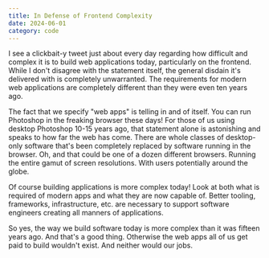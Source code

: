 ```yaml
---
title: In Defense of Frontend Complexity
date: 2024-06-01
category: code
---
```


I see a clickbait-y tweet just about every day regarding how difficult and complex it is to build web applications today, particularly on the frontend. While I don't disagree with the statement itself, the general disdain it's delivered with is completely unwarranted. The requirements for modern web applications are completely different than they were even ten years ago.

The fact that we specify "web apps" is telling in and of itself. You can run Photoshop in the freaking browser these days! For those of us using desktop Photoshop 10-15 years ago, that statement alone is astonishing and speaks to how far the web has come. There are whole classes of desktop-only software that's been completely replaced by software running in the browser. Oh, and that could be one of a dozen different browsers. Running the entire gamut of screen resolutions. With users potentially around the globe.

Of course building applications is more complex today! Look at both what is required of modern apps and what they are now capable of. Better tooling, frameworks, infrastructure, etc. are necessary to support software engineers creating all manners of applications.

So yes, the way we build software today is more complex than it was fifteen years ago. And that's a good thing. Otherwise the web apps all of us get paid to build wouldn't exist. And neither would our jobs.
